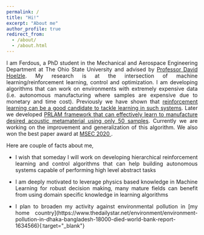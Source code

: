 ```yaml
---
permalink: /
title: "Hi!"
excerpt: "About me"
author_profile: true
redirect_from: 
  - /about/
  - /about.html
---
```

 <p align="justify"> 
I am Ferdous, a PhD student in the Mechanical and Aerospace Engineering Department at The Ohio State University and advised by <a href="https://mae.osu.edu/people/hoelzle.1">Professor David Hoelzle</a>. My research is at the intersection of machine learning/reinforcement learning, control and optimization. I am developing algorithms that can work on environments with extremely expensive data (i.e. autonomous manufacturing where samples are expensive due to monetary and time cost). Previously we have shown that <a href="https://asmedigitalcollection.asme.org/MSEC/proceedings-abstract/MSEC2020/84263/V002T07A009/1095697">reinforcement learning can be a good candidate to tackle learning in such systems</a>. Later we developed <a href=" ">PRLAM framework that can effectively learn to manufacture desired acoustic metamaterial using only 50 samples</a>. Currently we are working on the improvement and generalization of this algorithm. We also won the best paper award at <a href="https://event.asme.org/MSEC-2020"> MSEC 2020 </a>.        
</p> 

Here are couple of facts about me, 
* <p align="justify">I wish that someday I will work on developing hierarchical reinforcement learning and control algorithms that can help building autonomous systems capable of performing high level abstract tasks </p>    
* <p align="justify">I am deeply motivated to leverage physics based knowledge in Machine Learning for robust decision making, many mature fields can benefit from using domain specific knowledge in learning algorithms </p>   
* <p align="justify"> I plan to broaden my activity against environmental pollution in [my home country](https://www.thedailystar.net/environment/environment-pollution-in-dhaka-bangladesh-18000-died-world-bank-report-1634566){:target="_blank"} </p> 

